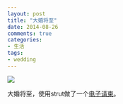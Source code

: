 ```yaml
---
layout: post
title: "大婚将至"
date: 2014-08-26
comments: true
categories: 
- 生活
tags:
- wedding
---
```


![](http://chengjun.qiniu.com/wedding.jpg)

大婚将至，使用strut做了一个[电子请柬](http://chengjun.github.io/wedding)。
